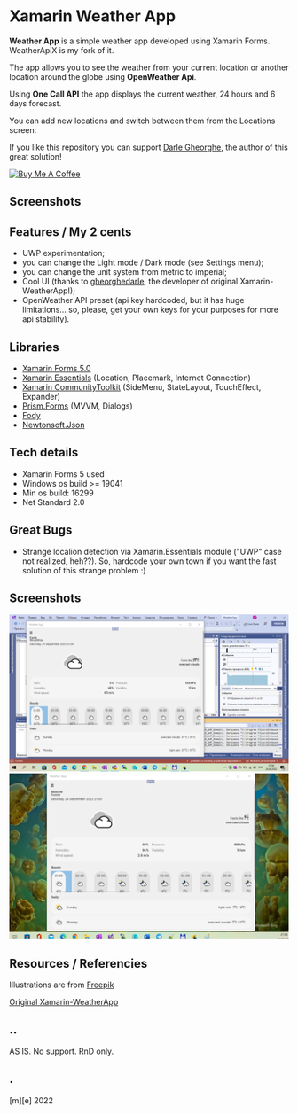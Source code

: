 # Xamarin Weather App

**Weather App** is a simple weather app developed using Xamarin Forms. WeatherApiX is my fork of it.

The app allows you to see the weather from your current location or another location around the globe using **OpenWeather Api**. 

Using **One Call API** the app displays the current weather, 24 hours and 6 days forecast. 

You can add new locations and switch between them from the Locations screen. 

If you like this repository you can support [Darle Gheorghe](https://github.com/gheorghedarle), the author of this great solution!

<a href="https://www.buymeacoffee.com/gheorghedarle" target="_blank"><img src="https://www.buymeacoffee.com/assets/img/guidelines/download-assets-sm-1.svg" alt="Buy Me A Coffee" width="175"></a>

## Screenshots

## Features / My 2 cents
- UWP experimentation;
- you can change the Light mode / Dark mode (see Settings menu);
- you can change the unit system from metric to imperial;
- Cool UI (thanks to [gheorghedarle](https://github.com/gheorghedarle), the developer of original Xamarin-WeatherApp!);
- OpenWeather API preset (api key hardcoded, but it has huge limitations... so, please, get your own keys for your purposes for more api stability).

## Libraries

- [Xamarin Forms 5.0](https://github.com/xamarin/Xamarin.Forms)
- [Xamarin Essentials](https://github.com/xamarin/Essentials) (Location, Placemark, Internet Connection) 
- [Xamarin CommunityToolkit](https://github.com/xamarin/XamarinCommunityToolkit) (SideMenu, StateLayout, TouchEffect, Expander)
- [Prism.Forms](https://github.com/PrismLibrary/Prism) (MVVM, Dialogs)
- [Fody](https://github.com/Fody/Fody)
- [Newtonsoft.Json](https://github.com/JamesNK/Newtonsoft.Json)

## Tech details

- Xamarin Forms 5 used
- Windows os build >= 19041
- Min os build: 16299
- Net Standard 2.0

## Great Bugs 
- Strange localion detection via Xamarin.Essentials module ("UWP" case not realized, heh??). So, hardcode your own town if you want the fast solution of this strange problem :)

## Screenshots
<p float="left">
  <img src="Images/shot1.png" width="800">
  <img src="Images/shot2.png" width="800"> 
</p>

## Resources / Referencies

Illustrations are from [Freepik](https://www.freepik.com/)

[Original Xamarin-WeatherApp](https://github.com/gheorghedarle/Xamarin-WeatherApp/) 

## ..

AS IS. No support. RnD only.

## .

[m][e] 2022

